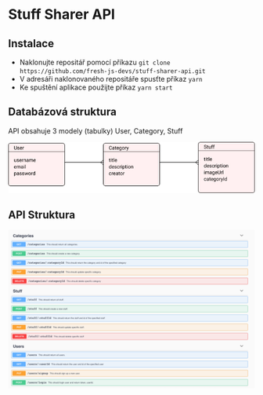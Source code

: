 # Stuff Sharer API

## Instalace

- Naklonujte repositář pomocí příkazu `git clone https://github.com/fresh-js-devs/stuff-sharer-api.git`
- V adresáři naklonovaného repositáře spusťte příkaz `yarn`
- Ke spuštění aplikace použijte příkaz `yarn start`

## Databázová struktura

API obsahuje 3 modely (tabulky) User, Category, Stuff

![Db struktura](images/db.jpg)

## API Struktura

![API struktura](images/api.png)
